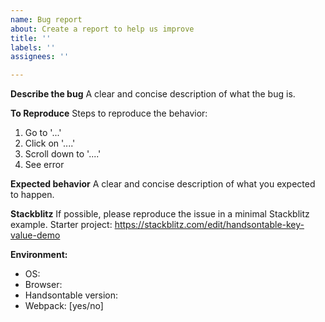 ```yaml
---
name: Bug report
about: Create a report to help us improve
title: ''
labels: ''
assignees: ''

---
```


**Describe the bug**
A clear and concise description of what the bug is.

**To Reproduce**
Steps to reproduce the behavior:
1. Go to '...'
2. Click on '....'
3. Scroll down to '....'
4. See error

**Expected behavior**
A clear and concise description of what you expected to happen.

**Stackblitz**
If possible, please reproduce the issue in a minimal Stackblitz example. Starter project: https://stackblitz.com/edit/handsontable-key-value-demo

**Environment:**
 - OS:
 - Browser:
 - Handsontable version:
 - Webpack: [yes/no]
